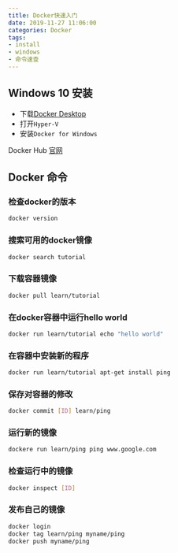 ```yaml
---
title: Docker快速入门
date: 2019-11-27 11:06:00
categories: Docker
tags:
- install
- windows
- 命令速查
---
```

## Windows 10 安装

* 下载[Docker Desktop](https://download.docker.com/win/stable/Docker%20for%20Windows%20Installer.exe)
* 打开`Hyper-V`
* 安装`Docker for Windows`

Docker Hub [官网](https://hub.docker.com/)

## Docker 命令

### 检查docker的版本

```bash
docker version
```

### 搜索可用的docker镜像

```bash
docker search tutorial
```

### 下载容器镜像

```bash
docker pull learn/tutorial
```

### 在docker容器中运行hello world

```bash
docker run learn/tutorial echo "hello world"
```

### 在容器中安装新的程序

```bash
docker run learn/tutorial apt-get install ping
```

### 保存对容器的修改

```bash
docker commit [ID] learn/ping
```

### 运行新的镜像

```bash
dockere run learn/ping ping www.google.com
```

### 检查运行中的镜像

```bash
docker inspect [ID]
```

### 发布自己的镜像

```bash
docker login
docker tag learn/ping myname/ping
docker push myname/ping
```
